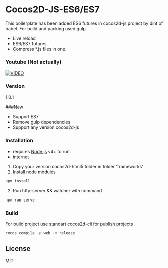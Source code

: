 # Cocos2D-JS-ES6/ES7

This boilerplate has been added ES6 futures in cocos2d-js project by dint of babel. For build and packing used gulp.

- Live reload
- ES6/ES7 futures
- Compress *.js files in one.

### Youtube (Not actually)
[![VIDEO](https://img.youtube.com/vi/CowHp3VW9TU/0.jpg)](https://www.youtube.com/watch?v=CowHp3VW9TU)

### Version
1.0.1

###New
- Support ES7
- Remove gulp dependencies
- Support any version cocos2d-js

### Installation
 - requires [Node.js](https://nodejs.org/) v4+ to run.
 - internet

1. Copy your version cocos2d-html5 folder in folder 'frameworks'
2. Install node modules
```sh
npm install
```
2. Run http-server && watcher with command
```sh
npm run serve
```


### Build
For build project use standart cocos2d-cli for publish projects
```sh
cocos compile -p web -m release
```

License
----

MIT
